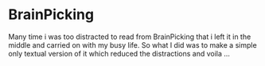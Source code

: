 BrainPicking
============

Many time i was too distracted to read from BrainPicking that i left it in the middle and carried on with my busy life. So what I did was to make a simple only textual version of it which reduced the distractions and voila ...
